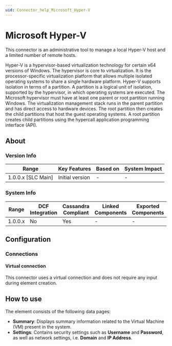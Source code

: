 ```yaml
---
uid: Connector_help_Microsoft_Hyper-V
---
```


# Microsoft Hyper-V

This connector is an administrative tool to manage a local Hyper-V host and a limited number of remote hosts.

Hyper-V is a hypervisor-based virtualization technology for certain x64 versions of Windows. The hypervisor is core to virtualization. It is the processor-specific virtualization platform that allows multiple isolated operating systems to share a single hardware platform. Hyper-V supports isolation in terms of a partition. A partition is a logical unit of isolation, supported by the hypervisor, in which operating systems are executed. The Microsoft hypervisor must have at least one parent or root partition running Windows.
The virtualization management stack runs in the parent partition and has direct access to hardware devices. The root partition then creates the child partitions that host the guest operating systems. A root partition creates child partitions using the hypercall application programming interface (API).

## About

### Version Info

| **Range**            | **Key Features** | **Based on** | **System Impact** |
|----------------------|------------------|--------------|-------------------|
| 1.0.0.x \[SLC Main\] | Initial version  | \-           | \-                |

### System Info

| **Range** | **DCF Integration** | **Cassandra Compliant** | **Linked Components** | **Exported Components** |
|-----------|---------------------|-------------------------|-----------------------|-------------------------|
| 1.0.0.x   | No                  | Yes                     | \-                    | \-                      |

## Configuration

### Connections

#### Virtual connection

This connector uses a virtual connection and does not require any input during element creation.

## How to use

The element consists of the following data pages:

- **Summary**: Displays summary information related to the Virtual Machine (VM) present in the system.
- **Settings**: Contains security settings such as **Username** and **Password**, as well as network settings, i.e. **Domain** and **IP Address**.
